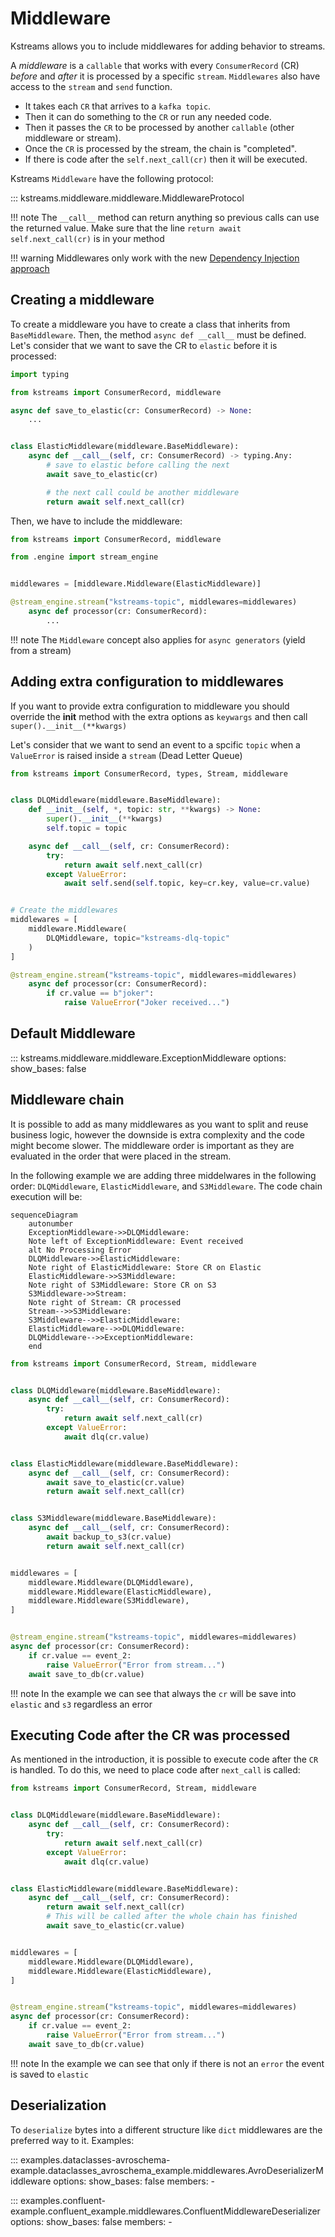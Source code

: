 # Middleware

Kstreams allows you to include middlewares for adding behavior to streams. 

A *middleware* is a `callable` that works with every `ConsumerRecord` (CR) *before* and *after* it is processed by a specific `stream`. `Middlewares` also have access to the `stream` and `send` function.

- It takes each `CR` that arrives to a `kafka topic`.
- Then it can do something to the `CR` or run any needed code.
- Then it passes the `CR` to be processed by another `callable` (other middleware or stream).
- Once the `CR` is processed by the stream, the chain is "completed".
- If there is code after the `self.next_call(cr)` then it will be executed.

Kstreams `Middleware` have the following protocol:

::: kstreams.middleware.middleware.MiddlewareProtocol

!!! note
    The `__call__` method can return anything so previous calls can use the returned value. Make sure that the line `return await self.next_call(cr)` is in your method

!!! warning
    Middlewares only work with the new [Dependency Injection approach](https://kpn.github.io/kstreams/stream/#dependency-injection-and-typing)

## Creating a middleware

To create a middleware you have to create a class that inherits from `BaseMiddleware`. Then, the method `async def __call__` must be defined. Let's consider that we want to save the CR to `elastic` before it is processed:

```python
import typing

from kstreams import ConsumerRecord, middleware

async def save_to_elastic(cr: ConsumerRecord) -> None:
    ...


class ElasticMiddleware(middleware.BaseMiddleware):
    async def __call__(self, cr: ConsumerRecord) -> typing.Any:
        # save to elastic before calling the next
        await save_to_elastic(cr)

        # the next call could be another middleware
        return await self.next_call(cr)
```

Then, we have to include the middleware:

```python
from kstreams import ConsumerRecord, middleware

from .engine import stream_engine


middlewares = [middleware.Middleware(ElasticMiddleware)]

@stream_engine.stream("kstreams-topic", middlewares=middlewares)
    async def processor(cr: ConsumerRecord):
        ...
```

!!! note
    The `Middleware` concept also applies for `async generators` (yield from a stream)

## Adding extra configuration to middlewares

If you want to provide extra configuration to middleware you should override the __init__ method with the extra options as `keywargs` and then call `super().__init__(**kwargs)`

Let's consider that we want to send an event to a spcific `topic` when a `ValueError` is raised inside a `stream` (Dead Letter Queue)

```python
from kstreams import ConsumerRecord, types, Stream, middleware


class DLQMiddleware(middleware.BaseMiddleware):
    def __init__(self, *, topic: str, **kwargs) -> None:
        super().__init__(**kwargs)
        self.topic = topic

    async def __call__(self, cr: ConsumerRecord):
        try:
            return await self.next_call(cr)
        except ValueError:
            await self.send(self.topic, key=cr.key, value=cr.value)


# Create the middlewares
middlewares = [
    middleware.Middleware(
        DLQMiddleware, topic="kstreams-dlq-topic"
    )
]

@stream_engine.stream("kstreams-topic", middlewares=middlewares)
    async def processor(cr: ConsumerRecord):
        if cr.value == b"joker":
            raise ValueError("Joker received...")
```

## Default Middleware

::: kstreams.middleware.middleware.ExceptionMiddleware
    options:
        show_bases: false

## Middleware chain

It is possible to add as many middlewares as you want to split and reuse business logic, however the downside is extra complexity and the code might become slower. The middleware order is important as they are evaluated in the order that were placed in the stream.

In the following example we are adding three middelwares in the following order: `DLQMiddleware`, `ElasticMiddleware`, and `S3Middleware`. The code chain execution will be:

```mermaid
sequenceDiagram
    autonumber
    ExceptionMiddleware->>DLQMiddleware: 
    Note left of ExceptionMiddleware: Event received
    alt No Processing Error
    DLQMiddleware->>ElasticMiddleware: 
    Note right of ElasticMiddleware: Store CR on Elastic
    ElasticMiddleware->>S3Middleware: 
    Note right of S3Middleware: Store CR on S3
    S3Middleware->>Stream: 
    Note right of Stream: CR processed
    Stream-->>S3Middleware: 
    S3Middleware-->>ElasticMiddleware: 
    ElasticMiddleware-->>DLQMiddleware: 
    DLQMiddleware-->>ExceptionMiddleware: 
    end
```

```python title="Multiple middlewares example"
from kstreams import ConsumerRecord, Stream, middleware


class DLQMiddleware(middleware.BaseMiddleware):
    async def __call__(self, cr: ConsumerRecord):
        try:
            return await self.next_call(cr)
        except ValueError:
            await dlq(cr.value)


class ElasticMiddleware(middleware.BaseMiddleware):
    async def __call__(self, cr: ConsumerRecord):
        await save_to_elastic(cr.value)
        return await self.next_call(cr)


class S3Middleware(middleware.BaseMiddleware):
    async def __call__(self, cr: ConsumerRecord):
        await backup_to_s3(cr.value)
        return await self.next_call(cr)


middlewares = [
    middleware.Middleware(DLQMiddleware),
    middleware.Middleware(ElasticMiddleware),
    middleware.Middleware(S3Middleware),
]


@stream_engine.stream("kstreams-topic", middlewares=middlewares)
async def processor(cr: ConsumerRecord):
    if cr.value == event_2:
        raise ValueError("Error from stream...")
    await save_to_db(cr.value)
```

!!! note
    In the example we can see that always the `cr` will be save into `elastic` and `s3` regardless an error

## Executing Code after the CR was processed

As mentioned in the introduction, it is possible to execute code after the `CR` is handled. To do this, we need to place code after `next_call` is called:

```python title="Execute code after CR is handled"
from kstreams import ConsumerRecord, Stream, middleware


class DLQMiddleware(middleware.BaseMiddleware):
    async def __call__(self, cr: ConsumerRecord):
        try:
            return await self.next_call(cr)
        except ValueError:
            await dlq(cr.value)


class ElasticMiddleware(middleware.BaseMiddleware):
    async def __call__(self, cr: ConsumerRecord):
        return await self.next_call(cr)
        # This will be called after the whole chain has finished
        await save_to_elastic(cr.value)


middlewares = [
    middleware.Middleware(DLQMiddleware),
    middleware.Middleware(ElasticMiddleware),
]


@stream_engine.stream("kstreams-topic", middlewares=middlewares)
async def processor(cr: ConsumerRecord):
    if cr.value == event_2:
        raise ValueError("Error from stream...")
    await save_to_db(cr.value)
```

!!! note
    In the example we can see that only if there is not an `error` the event is saved to `elastic`

## Deserialization

To `deserialize` bytes into a different structure like `dict` middlewares are the preferred way to it. Examples:

::: examples.dataclasses-avroschema-example.dataclasses_avroschema_example.middlewares.AvroDeserializerMiddleware
    options:
        show_bases: false
        members:
         -  

::: examples.confluent-example.confluent_example.middlewares.ConfluentMiddlewareDeserializer
    options:
        show_bases: false
        members:
         -  